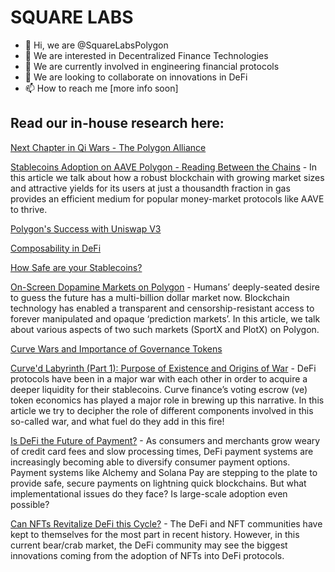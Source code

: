 # SQUARE LABS


- 👋 Hi, we are @SquareLabsPolygon
- 👀 We are interested in Decentralized Finance Technologies
- 🌱 We are currently involved in engineering financial protocols
- 💞️ We are looking to collaborate on innovations in DeFi
- 📫 How to reach me [more info soon]


## Read our in-house research here:

[Next Chapter in Qi Wars - The Polygon Alliance](https://polygondefi.substack.com/p/next-chapter-in-the-qi-wars-the-polygon)



[Stablecoins Adoption on AAVE Polygon - Reading Between the Chains](https://polygondefi.substack.com/p/stablecoins-adoption-on-aave-polygon) - In this article we talk about how a robust blockchain with growing market sizes and attractive yields for its users at just a thousandth fraction in gas provides an efficient medium for popular money-market protocols like AAVE to thrive.



[Polygon's Success with Uniswap V3](https://polygondefi.substack.com/p/polygons-success-within-uniswap-v3)



[Composability in DeFi](https://polygondefi.substack.com/p/composability-in-defi-)



[How Safe are your Stablecoins?](https://polygondefi.substack.com/p/how-safe-are-your-stablecoins)



[On-Screen Dopamine Markets on Polygon](https://polygondefi.substack.com/p/on-screen-dopamine-markets-on-polygon) - Humans’ deeply-seated desire to guess the future has a multi-billion dollar market now. Blockchain technology has enabled a transparent and censorship-resistant access to forever manipulated and opaque ‘prediction markets’. In this article, we talk about various aspects of two such markets (SportX and PlotX) on Polygon.



[Curve Wars and Importance of Governance Tokens](https://polygondefi.substack.com/p/curve-wars-explained)



[Curve'd Labyrinth (Part 1): Purpose of Existence and Origins of War](https://polygondefi.substack.com/p/curved-labyrinth-part-1-purpose-of) - DeFi protocols have been in a major war with each other in order to acquire a deeper liquidity for their stablecoins. Curve finance’s voting escrow (ve) token economics has played a major role in brewing up this narrative. In this article we try to decipher the role of different components involved in this so-called war, and what fuel do they add in this fire!



[Is DeFi the Future of Payment?](https://polygondefi.substack.com/p/is-defi-the-future-of-payment) - As consumers and merchants grow weary of credit card fees and slow processing times, DeFi payment systems are increasingly becoming able to diversify consumer payment options.  Payment systems like Alchemy and Solana Pay are stepping to the plate to provide safe, secure payments on lightning quick blockchains.  But what implementational issues do they face?  Is large-scale adoption even possible?

[Can NFTs Revitalize DeFi this Cycle?](https://polygondefi.substack.com/p/can-nfts-revitalize-this-defi-cycle?s=w) - The DeFi and NFT communities have kept to themselves for the most part in recent history. However, in this current bear/crab market, the DeFi community may see the biggest innovations coming from the adoption of NFTs into DeFi protocols.


<!---
SquareLabsPolygon/SquareLabsPolygon is a ✨ special ✨ repository because its `README.md` (this file) appears on your GitHub profile.
You can click the Preview link to take a look at your changes.
--->

